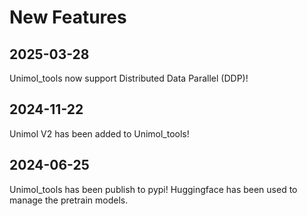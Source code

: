 # New Features

## 2025-03-28
Unimol_tools now support Distributed Data Parallel (DDP)!

## 2024-11-22
Unimol V2 has been added to Unimol_tools!

## 2024-06-25

Unimol_tools has been publish to pypi! Huggingface has been used to manage the pretrain models.
